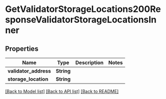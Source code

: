 # GetValidatorStorageLocations200ResponseValidatorStorageLocationsInner

## Properties

Name | Type | Description | Notes
------------ | ------------- | ------------- | -------------
**validator_address** | **String** |  | 
**storage_location** | **String** |  | 

[[Back to Model list]](../README.md#documentation-for-models) [[Back to API list]](../README.md#documentation-for-api-endpoints) [[Back to README]](../README.md)


